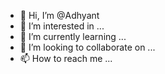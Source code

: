 - 👋 Hi, I’m @Adhyant
- 👀 I’m interested in ...
- 🌱 I’m currently learning ...
- 💞️ I’m looking to collaborate on ...
- 📫 How to reach me ...

<!---
Adhyant/Adhyant is a ✨ special ✨ repository because its `README.md` (this file) appears on your GitHub profile.
You can click the Preview link to take a look at your changes.
--->
